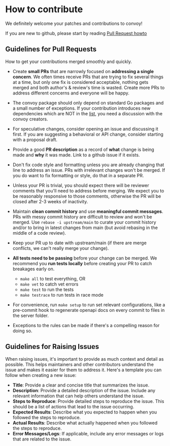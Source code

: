 # How to contribute

We definitely welcome your patches and contributions to convoy!

If you are new to github, please start by
reading [Pull Request howto](https://help.github.com/articles/about-pull-requests/)

## Guidelines for Pull Requests

How to get your contributions merged smoothly and quickly.

- Create **small PRs** that are narrowly focused on **addressing a single concern**. We often times receive PRs that are
  trying to fix several things at a time, but only one fix is considered acceptable, nothing gets merged and both
  author's & review's time is wasted. Create more PRs to address different concerns and everyone will be happy.

- The convoy package should only depend on standard Go packages and a small number of exceptions. If your contribution
  introduces new dependencies which are NOT in the [list](https://pkg.go.dev/github.com/frain-dev/convoy?tab=imports),
  you need a discussion with the convoy creators.

- For speculative changes, consider opening an issue and discussing it first. If you are suggesting a behavioral or API
  change, consider starting with a proposal draft.

- Provide a good **PR description** as a record of **what** change is being made and **why** it was made. Link to a
  github issue if it exists.

- Don't fix code style and formatting unless you are already changing that line to address an issue. PRs with irrelevant
  changes won't be merged. If you do want to fix formatting or style, do that in a separate PR.

- Unless your PR is trivial, you should expect there will be reviewer comments that you'll need to address before
  merging. We expect you to be reasonably responsive to those comments, otherwise the PR will be closed after 2-3 weeks
  of inactivity.

- Maintain **clean commit history** and use **meaningful commit messages**. PRs with messy commit history are difficult
  to review and won't be merged. Use
  `rebase -i upstream/main` to curate your commit history and/or to bring in latest changes from main (but avoid
  rebasing in the middle of a code review).

- Keep your PR up to date with upstream/main (if there are merge conflicts, we can't really merge your change).

- **All tests need to be passing** before your change can be merged. We recommend you **run tests locally** before
  creating your PR to catch breakages early on.
    - `make all` to test everything, OR
    - `make vet` to catch vet errors
    - `make test` to run the tests
    - `make testrace` to run tests in race mode

- For convenience, run `make setup` to run set relevant configurations, like a pre-commit hook to regenerate openapi docs on every commit to files in the server folder.
- Exceptions to the rules can be made if there's a compelling reason for doing so.

## Guidelines for Raising Issues

When raising issues, it's important to provide as much context and detail as possible. This helps maintainers and other contributors understand the issue and makes it easier for them to address it. Here's a template you can follow when creating a new issue:

- **Title**: Provide a clear and concise title that summarizes the issue.
- **Description**: Provide a detailed description of the issue. Include any relevant information that can help others understand the issue.
- **Steps to Reproduce**: Provide detailed steps to reproduce the issue. This should be a list of actions that lead to the issue occurring.
- **Expected Results**: Describe what you expected to happen when you followed the steps to reproduce.
- **Actual Results**: Describe what actually happened when you followed the steps to reproduce.
- **Error Messages/Logs**: If applicable, include any error messages or logs that are related to the issue.